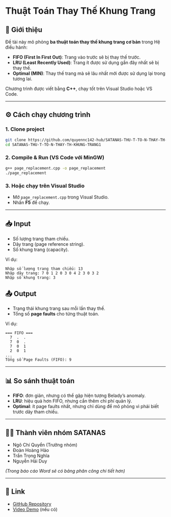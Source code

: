 # Thuật Toán Thay Thế Khung Trang

## 📌 Giới thiệu
Đề tài này mô phỏng **ba thuật toán thay thế khung trang cơ bản** trong Hệ điều hành:
- **FIFO (First In First Out)**: Trang vào trước sẽ bị thay thế trước.
- **LRU (Least Recently Used)**: Trang ít được sử dụng gần đây nhất sẽ bị thay thế.
- **Optimal (MIN)**: Thay thế trang mà sẽ lâu nhất mới được sử dụng lại trong tương lai.

Chương trình được viết bằng **C++**, chạy tốt trên Visual Studio hoặc VS Code.

---

## ⚙️ Cách chạy chương trình
### 1. Clone project
```bash
git clone https://github.com/quyennc142-hub/SATANAS-THU-T-TO-N-THAY-TH-KHUNG-TRANG1.git
cd SATANAS-THU-T-TO-N-THAY-TH-KHUNG-TRANG1
```

### 2. Compile & Run (VS Code với MinGW)
```bash
g++ page_replacement.cpp -o page_replacement
./page_replacement
```

### 3. Hoặc chạy trên Visual Studio
- Mở `page_replacement.cpp` trong Visual Studio.  
- Nhấn **F5** để chạy.  

---

## 📥 Input
- Số lượng trang tham chiếu.  
- Dãy trang (page reference string).  
- Số khung trang (capacity).  

Ví dụ:
```
Nhập số lượng trang tham chiếu: 13
Nhập dãy trang: 7 0 1 2 0 3 0 4 2 3 0 3 2
Nhập số khung trang: 3
```

## 📤 Output
- Trạng thái khung trang sau mỗi lần thay thế.  
- Tổng số **page faults** cho từng thuật toán.  

Ví dụ:
```
=== FIFO ===
  7  .  .
  7  0  .
  7  0  1
  2  0  1
...
Tổng số Page Faults (FIFO): 9
```

---

## 📊 So sánh thuật toán
- **FIFO**: đơn giản, nhưng có thể gặp hiện tượng Belady’s anomaly.  
- **LRU**: hiệu quả hơn FIFO, nhưng cần thêm chi phí quản lý.  
- **Optimal**: ít page faults nhất, nhưng chỉ dùng để mô phỏng vì phải biết trước dãy tham chiếu.  

---

## 👨‍💻 Thành viên nhóm SATANAS
- Ngô Chí Quyển (Trưởng nhóm)  
- Đoàn Hoàng Hảo  
- Trần Trọng Nghĩa  
- Nguyễn Hải Duy  

*(Trong báo cáo Word sẽ có bảng phân công chi tiết hơn)*

---

## 🔗 Link
- [GitHub Repository](https://github.com/quyennc142-hub/SATANAS-THU-T-TO-N-THAY-TH-KHUNG-TRANG1)  
- [Video Demo](#) (nếu có)
